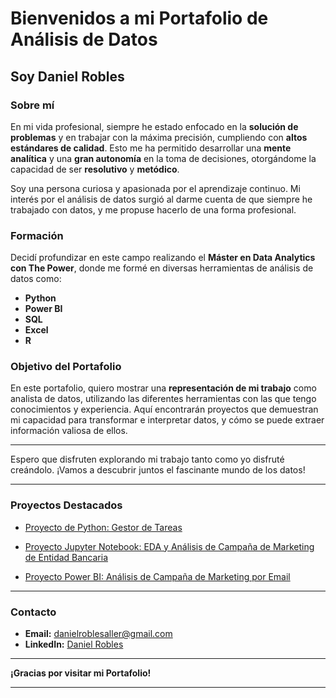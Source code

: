 # Bienvenidos a mi Portafolio de Análisis de Datos

## Soy Daniel Robles

### Sobre mí

En mi vida profesional, siempre he estado enfocado en la **solución de problemas** y en trabajar con la máxima precisión, cumpliendo con **altos estándares de calidad**. Esto me ha permitido desarrollar una **mente analítica** y una **gran autonomía** en la toma de decisiones, otorgándome la capacidad de ser **resolutivo** y **metódico**.

Soy una persona curiosa y apasionada por el aprendizaje continuo. Mi interés por el análisis de datos surgió al darme cuenta de que siempre he trabajado con datos, y me propuse hacerlo de una forma profesional.

### Formación

Decidí profundizar en este campo realizando el **Máster en Data Analytics con The Power**, donde me formé en diversas herramientas de análisis de datos como:

- **Python**
- **Power BI**
- **SQL**
- **Excel**
- **R**

### Objetivo del Portafolio

En este portafolio, quiero mostrar una **representación de mi trabajo** como analista de datos, utilizando las diferentes herramientas con las que tengo conocimientos y experiencia. Aquí encontrarán proyectos que demuestran mi capacidad para transformar e interpretar datos, y cómo se puede extraer información valiosa de ellos.

---

Espero que disfruten explorando mi trabajo tanto como yo disfruté creándolo. ¡Vamos a descubrir juntos el fascinante mundo de los datos!

---

### Proyectos Destacados

- [Proyecto de Python: Gestor de Tareas](
https://github.com/DanielRobles2538/GestorTareas_Python.git)

- [Proyecto Jupyter Notebook: EDA y Análisis de Campaña de Marketing de Entidad Bancaria](https://github.com/DanielRobles2538/AnalisisMarketing_Python)

- [Proyecto Power BI: Análisis de Campaña de Marketing por Email](https://github.com/DanielRobles2538/EmailCampaignAnalysis)
<!---
- [Proyecto 1: Análisis de Ventas](enlace-al-proyecto)
- [Proyecto 2: Predicción de Tendencias](enlace-al-proyecto)
- [Proyecto 3: Visualización de Datos con Power BI](enlace-al-proyecto)
--->

---
### Contacto

<!--- Si tienes alguna pregunta o deseas colaborar en algún proyecto, no dudes en contactarme: --->

- **Email:** [danielroblesaller@gmail.com](mailto:danielroblesaller@gmail.com)
- **LinkedIn:** [Daniel Robles](https://www.linkedin.com/in/danielroblesaller)
  
---

**¡Gracias por visitar mi Portafolio!**

---
<!---
https://github.com/DanielRobles2538/GestorTareas_Python.git
DanielRobles2538/DanielRobles2538 is a ✨ special ✨ repository because its `README.md` (this file) appears on your GitHub profile.
You can click the Preview link to take a look at your changes.
--->
